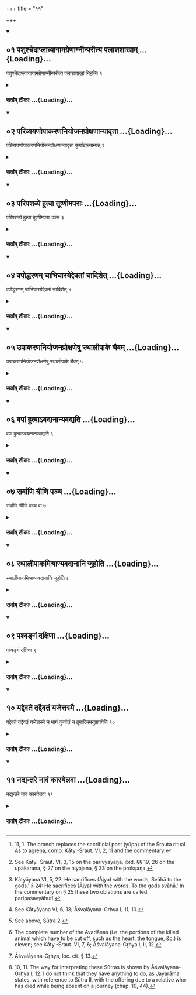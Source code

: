 +++
title = "११"

+++
<div class="js_include" includetitle="true" newlevelforh1="2" unfilled url="/vedAH_yajuH/vAjasaneyam/sUtram/pAraskara-gRhyam/vishvAsa-prastutiH/3/11/01_pashushchedAplAvyAgAmagreNAgnInparItya_palAshas.md">
<details open><summary><h2>०१ पशुश्चेदाप्लाव्यागामग्रेणाग्नीन्परीत्य पलाशशाखाम् ...{Loading}...</h2></summary>

पशुश्चेदाप्लाव्यागामग्रेणाग्नीन्परीत्य पलाशशाखां निहन्ति १
</details>
</div>
<div class="js_include collapsed" newlevelforh1="3" title="सर्वाष् टीकाः" unfilled url="/vedAH_yajuH/vAjasaneyam/sUtram/pAraskara-gRhyam/sarvASh_TIkAH/3/11/01_pashushchedAplAvyAgAmagreNAgnInparItya_palAshas.md">
<details><summary><h3>सर्वाष् टीकाः ...{Loading}...</h3></summary>

1 [^1] . If an animal (is to be sacrificed), let him wash it, if it is not a cow; let him walk round the fires and drive in front (of them) a Palāśa branch into the ground.


[^1]:  11, 1. The branch replaces the sacrificial post (yūpa) of the Śrauta ritual. As to agreṇa, comp. Kāty.-Śraut. VI, 2, 11 and the commentary.


</details>
</div>
<div class="js_include" includetitle="true" newlevelforh1="2" unfilled url="/vedAH_yajuH/vAjasaneyam/sUtram/pAraskara-gRhyam/vishvAsa-prastutiH/3/11/02_parivyayaNopAkaraNaniyojanaproxaNAnyAvRtA.md">
<details open><summary><h2>०२ परिव्ययणोपाकरणनियोजनप्रोक्षणान्यावृता ...{Loading}...</h2></summary>

परिव्ययणोपाकरणनियोजनप्रोक्षणान्यावृता कुर्याद्यच्चान्यत् २
</details>
</div>
<div class="js_include collapsed" newlevelforh1="3" title="सर्वाष् टीकाः" unfilled url="/vedAH_yajuH/vAjasaneyam/sUtram/pAraskara-gRhyam/sarvASh_TIkAH/3/11/02_parivyayaNopAkaraNaniyojanaproxaNAnyAvRtA.md">
<details><summary><h3>सर्वाष् टीकाः ...{Loading}...</h3></summary>

2 [^2] . The winding (of a Kuśa rope) round (that branch), the touching (of the animal with the grass-blade), the binding (of it to the branch), and the sprinkling (of the animal with water) should be performed in the way prescribed (in the Śrauta-sūtra), and whatever else (is to be done).


[^2]:  See Kāty.-Śraut. VI, 3, 15 on the parivyayaṇa, ibid. §§ 19, 26 on the upākaraṇa, § 27 on the niyojana, § 33 on the prokṣaṇa.


</details>
</div>
<div class="js_include" includetitle="true" newlevelforh1="2" unfilled url="/vedAH_yajuH/vAjasaneyam/sUtram/pAraskara-gRhyam/vishvAsa-prastutiH/3/11/03_paripashavye_hutvA_tUShNImaparAH.md">
<details open><summary><h2>०३ परिपशव्ये हुत्वा तूष्णीमपराः ...{Loading}...</h2></summary>

परिपशव्ये हुत्वा तूष्णीमपराः पञ्च ३
</details>
</div>
<div class="js_include collapsed" newlevelforh1="3" title="सर्वाष् टीकाः" unfilled url="/vedAH_yajuH/vAjasaneyam/sUtram/pAraskara-gRhyam/sarvASh_TIkAH/3/11/03_paripashavye_hutvA_tUShNImaparAH.md">
<details><summary><h3>सर्वाष् टीकाः ...{Loading}...</h3></summary>

3 [^3] . After he has sacrificed the two oblations before and after the killing of the animal, (he) silently (sacrifices) five other (oblations, directed to Prajāpati).


[^3]:  Kātyāyana VI, 5, 22: He sacrifices (Ājya) with the words, Svāhā to the gods.' § 24: He sacrifices (Ājya) with the words, To the gods svāhā.' In the commentary on § 25 these two oblations are called paripaśavyāhutī.


</details>
</div>
<div class="js_include" includetitle="true" newlevelforh1="2" unfilled url="/vedAH_yajuH/vAjasaneyam/sUtram/pAraskara-gRhyam/vishvAsa-prastutiH/3/11/04_vapoddharaNam_chAbhighArayeddevatAM_chAdishet.md">
<details open><summary><h2>०४ वपोद्धरणम् चाभिघारयेद्देवतां चादिशेत् ...{Loading}...</h2></summary>

वपोद्धरणम् चाभिघारयेद्देवतां चादिशेत् ४
</details>
</div>
<div class="js_include collapsed" newlevelforh1="3" title="सर्वाष् टीकाः" unfilled url="/vedAH_yajuH/vAjasaneyam/sUtram/pAraskara-gRhyam/sarvASh_TIkAH/3/11/04_vapoddharaNam_chAbhighArayeddevatAM_chAdishet.md">
<details><summary><h3>सर्वाष् टीकाः ...{Loading}...</h3></summary>

4 [^4] . And the omentum is taken out (of the killed animal). He should besprinkle it (with water) and name the deity (to whom the sacrifice is directed).


[^4]:  See Kātyāyana VI, 6, 13; Āśvalāyana-Gṛhya I, 11, 10.


</details>
</div>
<div class="js_include" includetitle="true" newlevelforh1="2" unfilled url="/vedAH_yajuH/vAjasaneyam/sUtram/pAraskara-gRhyam/vishvAsa-prastutiH/3/11/05_upAkaraNaniyojanaproxaNeShu_sthAlIpAke_chaivam.md">
<details open><summary><h2>०५ उपाकरणनियोजनप्रोक्षणेषु स्थालीपाके चैवम् ...{Loading}...</h2></summary>

उपाकरणनियोजनप्रोक्षणेषु स्थालीपाके चैवम् ५
</details>
</div>
<div class="js_include collapsed" newlevelforh1="3" title="सर्वाष् टीकाः" unfilled url="/vedAH_yajuH/vAjasaneyam/sUtram/pAraskara-gRhyam/sarvASh_TIkAH/3/11/05_upAkaraNaniyojanaproxaNeShu_sthAlIpAke_chaivam.md">
<details><summary><h3>सर्वाष् टीकाः ...{Loading}...</h3></summary>

5 [^5] . (He should name that deity also) at the touching (of the animal with the grass-blade), at (its) being bound (to the branch), at its being sprinkled (with water), and at (the preparation and oblation) of the mess of cooked food.


[^5]:  See above, Sūtra 2.


</details>
</div>
<div class="js_include" includetitle="true" newlevelforh1="2" unfilled url="/vedAH_yajuH/vAjasaneyam/sUtram/pAraskara-gRhyam/vishvAsa-prastutiH/3/11/06_vapAM_hutvA-vadAnAnyavadyati.md">
<details open><summary><h2>०६ वपां हुत्वाऽवदानान्यवद्यति ...{Loading}...</h2></summary>

वपां हुत्वाऽवदानान्यवद्यति ६
</details>
</div>
<div class="js_include collapsed" newlevelforh1="3" title="सर्वाष् टीकाः" unfilled url="/vedAH_yajuH/vAjasaneyam/sUtram/pAraskara-gRhyam/sarvASh_TIkAH/3/11/06_vapAM_hutvA-vadAnAnyavadyati.md">
<details><summary><h3>सर्वाष् टीकाः ...{Loading}...</h3></summary>

6. After he has sacrificed the omentum, he cuts off the Avadāna portions,

</details>
</div>
<div class="js_include" includetitle="true" newlevelforh1="2" unfilled url="/vedAH_yajuH/vAjasaneyam/sUtram/pAraskara-gRhyam/vishvAsa-prastutiH/3/11/07_sarvANi_trINi_pancha.md">
<details open><summary><h2>०७ सर्वाणि त्रीणि पञ्च ...{Loading}...</h2></summary>

सर्वाणि त्रीणि पञ्च वा ७
</details>
</div>
<div class="js_include collapsed" newlevelforh1="3" title="सर्वाष् टीकाः" unfilled url="/vedAH_yajuH/vAjasaneyam/sUtram/pAraskara-gRhyam/sarvASh_TIkAH/3/11/07_sarvANi_trINi_pancha.md">
<details><summary><h3>सर्वाष् टीकाः ...{Loading}...</h3></summary>

7 [^6] . All of them, or three, or five.


[^6]:  The complete number of the Avadānas (i.e. the portions of the killed animal which have to be cut off, such as the heart, the tongue, &c.) is eleven; see Kāty.-Śraut. VI, 7, 6; Āśvalāyana-Gṛhya I, II, 12.


</details>
</div>
<div class="js_include" includetitle="true" newlevelforh1="2" unfilled url="/vedAH_yajuH/vAjasaneyam/sUtram/pAraskara-gRhyam/vishvAsa-prastutiH/3/11/08_sthAlIpAkamishrANyavadAnAni_juhoti.md">
<details open><summary><h2>०८ स्थालीपाकमिश्राण्यवदानानि जुहोति ...{Loading}...</h2></summary>

स्थालीपाकमिश्राण्यवदानानि जुहोति ८
</details>
</div>
<div class="js_include collapsed" newlevelforh1="3" title="सर्वाष् टीकाः" unfilled url="/vedAH_yajuH/vAjasaneyam/sUtram/pAraskara-gRhyam/sarvASh_TIkAH/3/11/08_sthAlIpAkamishrANyavadAnAni_juhoti.md">
<details><summary><h3>सर्वाष् टीकाः ...{Loading}...</h3></summary>

8 [^7] . He sacrifices the Avadāna portions together with the mess of cooked food.


[^7]:  Āśvalāyana-Gṛhya, loc. cit. § 13.


</details>
</div>
<div class="js_include" includetitle="true" newlevelforh1="2" unfilled url="/vedAH_yajuH/vAjasaneyam/sUtram/pAraskara-gRhyam/vishvAsa-prastutiH/3/11/09_pashvangaM_daxiNA.md">
<details open><summary><h2>०९ पश्वङ्गं दक्षिणा ...{Loading}...</h2></summary>

पश्वङ्गं दक्षिणा ९
</details>
</div>
<div class="js_include collapsed" newlevelforh1="3" title="सर्वाष् टीकाः" unfilled url="/vedAH_yajuH/vAjasaneyam/sUtram/pAraskara-gRhyam/sarvASh_TIkAH/3/11/09_pashvangaM_daxiNA.md">
<details><summary><h3>सर्वाष् टीकाः ...{Loading}...</h3></summary>

9. A limb of the animal is the sacrificial fee.

</details>
</div>
<div class="js_include" includetitle="true" newlevelforh1="2" unfilled url="/vedAH_yajuH/vAjasaneyam/sUtram/pAraskara-gRhyam/vishvAsa-prastutiH/3/11/10_yaddevate_taddaivataM_yajettasmai.md">
<details open><summary><h2>१० यद्देवते तद्दैवतं यजेत्तस्मै ...{Loading}...</h2></summary>

यद्देवते तद्दैवतं यजेत्तस्मै च भागं कुर्यात्तं च ब्रूयादिममनुप्रापयेति १०
</details>
</div>
<div class="js_include collapsed" newlevelforh1="3" title="सर्वाष् टीकाः" unfilled url="/vedAH_yajuH/vAjasaneyam/sUtram/pAraskara-gRhyam/sarvASh_TIkAH/3/11/10_yaddevate_taddaivataM_yajettasmai.md">
<details><summary><h3>सर्वाष् टीकाः ...{Loading}...</h3></summary>

10 [^8] . At (a sacrifice) directed to a special deity he should sacrifice (an animal) belonging to that deity, should make a portion for that (god), and should say to him (i.e. to the messenger who is to convey that offering to a place sacred to that deity): 'Take care that this may reach that (god).'


[^8]:  10, 11. The way for interpreting these Sūtras is shown by Āśvalāyana-Gṛhya I, 12. I do not think that they have anything to do, as Jayarāma states, with reference to Sūtra II, with the offering due to a relative who has died while being absent on a journey (chap. 10, 44).


</details>
</div>
<div class="js_include" includetitle="true" newlevelforh1="2" unfilled url="/vedAH_yajuH/vAjasaneyam/sUtram/pAraskara-gRhyam/vishvAsa-prastutiH/3/11/11_nadyantare_nAvaM_kArayennavA.md">
<details open><summary><h2>११ नद्यन्तरे नावं कारयेन्नवा ...{Loading}...</h2></summary>

नद्यन्तरे नावं कारयेन्नवा ११
</details>
</div>
<div class="js_include collapsed" newlevelforh1="3" title="सर्वाष् टीकाः" unfilled url="/vedAH_yajuH/vAjasaneyam/sUtram/pAraskara-gRhyam/sarvASh_TIkAH/3/11/11_nadyantare_nAvaM_kArayennavA.md">
<details><summary><h3>सर्वाष् टीकाः ...{Loading}...</h3></summary>

11. If there is a river between (the sacrificer and that sacred place), he may have a boat made, or he may dispense with this.

</details>
</div>